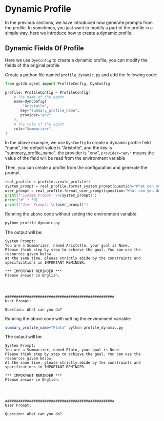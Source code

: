 # Dynamic Profile

In the previous sections, we have introduced how generate prompts from the profile.
In sometimes, you just want to modify a part of the profile in a simple way, here we 
introduce how to create a dynamic profile.

## Dynamic Fields Of Profile

Here we use `DynConfig` to create a dynamic profile, you can modify the fields of the original profile.

Create a python file named `profile_dynamic.py` and add the following code:

```python
from gptdb.agent import ProfileConfig, DynConfig

profile: ProfileConfig = ProfileConfig(
    # The name of the agent
    name=DynConfig(
        "Aristotle",
       key="summary_profile_name",
       provider="env"
    ),
    # The role of the agent
    role="Summarizer",
)
```
In the above example, we use `DynConfig` to create a dynamic profile field "name", the 
default value is "Aristotle", and the key is "summary_profile_name", the provider is "env", 
`provider="env"` means the value of the field will be read from the environment variable

Then, you can create a profile from the configuration and generate the prompt.

```python
real_profile = profile.create_profile()
system_prompt = real_profile.format_system_prompt(question="What can you do?")
user_prompt = real_profile.format_user_prompt(question="What can you do?")
print(f"System Prompt: \n{system_prompt}")
print("#" * 50)
print(f"User Prompt: \n{user_prompt}")
```

Running the above code without setting the environment variable:
```bash
python profile_dynamic.py
```

The output will be:
```
System Prompt: 
You are a Summarizer, named Aristotle, your goal is None.
Please think step by step to achieve the goal. You can use the resources given below. 
At the same time, please strictly abide by the constraints and specifications in IMPORTANT REMINDER.

*** IMPORTANT REMINDER ***
Please answer in English.




##################################################
User Prompt: 

Question: What can you do?
```

Running the above code with setting the environment variable:
```bash
summary_profile_name="Plato" python profile_dynamic.py
```

The output will be:
```
System Prompt: 
You are a Summarizer, named Plato, your goal is None.
Please think step by step to achieve the goal. You can use the resources given below. 
At the same time, please strictly abide by the constraints and specifications in IMPORTANT REMINDER.

*** IMPORTANT REMINDER ***
Please answer in English.




##################################################
User Prompt: 

Question: What can you do?
```